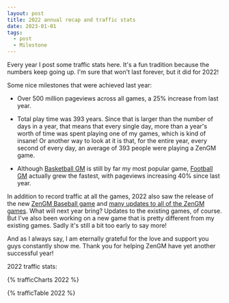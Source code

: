 ```yaml
---
layout: post
title: 2022 annual recap and traffic stats
date: 2023-01-01
tags:
  - post
  - Milestone
---
```


Every year I post some traffic stats here. It's a fun tradition because the numbers keep going up. I'm sure that won't last forever, but it did for 2022!

Some nice milestones that were achieved last year:

- Over 500 million pageviews across all games, a 25% increase from last year.

- Total play time was 393 years. Since that is larger than the number of days in a year, that means that every single day, more than a year's worth of time was spent playing one of my games, which is kind of insane! Or another way to look at it is that, for the entire year, every second of every day, an average of 393 people were playing a ZenGM game.

- Although [Basketball GM](/basketball/) is still by far my most popular game, [Football GM](/football/) actually grew the fastest, with pageviews increasing 40% since last year.

In addition to record traffic at all the games, 2022 also saw the release of the new [ZenGM Baseball game](/baseball/) and [many updates to all of the ZenGM games](/changelog/). What will next year bring? Updates to the existing games, of course. But I've also been working on a new game that is pretty different from my existing games. Sadly it's still a bit too early to say more!

And as I always say, I am eternally grateful for the love and support you guys constantly show me. Thank you for helping ZenGM have yet another successful year!

2022 traffic stats:

<!--more-->

{% trafficCharts 2022 %}

{% trafficTable 2022 %}
